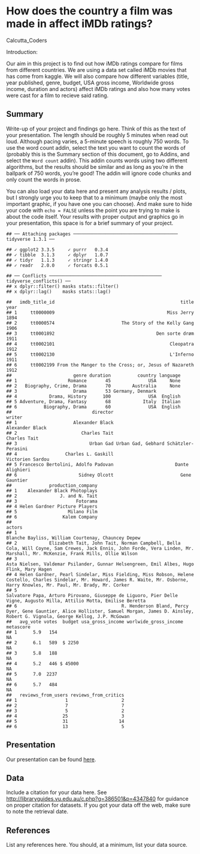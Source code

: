 How does the country a film was made in affect iMDb ratings?
================
Calcutta\_Coders

Introduction:

Our aim in this project is to find out how iMDb ratings compare for
films from different countries. We are using a data set called iMDb
movies that has come from kaggle. We will also compare how different
variables (title, year published, genre, budget, USA gross income,
Worldwide gross income, duration and actors) affect iMDb ratings and
also how many votes were cast for a film to recieve said rating.

## Summary

Write-up of your project and findings go here. Think of this as the text
of your presentation. The length should be roughly 5 minutes when read
out loud. Although pacing varies, a 5-minute speech is roughly 750
words. To use the word count addin, select the text you want to count
the words of (probably this is the Summary section of this document, go
to Addins, and select the `Word count` addin). This addin counts words
using two different algorithms, but the results should be similar and as
long as you’re in the ballpark of 750 words, you’re good! The addin will
ignore code chunks and only count the words in prose.

You can also load your data here and present any analysis results /
plots, but I strongly urge you to keep that to a minimum (maybe only the
most important graphic, if you have one you can choose). And make sure
to hide your code with `echo = FALSE` unless the point you are trying to
make is about the code itself. Your results with proper output and
graphics go in your presentation, this space is for a brief summary of
your project.

    ## ── Attaching packages ─────────────────────────────────────── tidyverse 1.3.1 ──

    ## ✓ ggplot2 3.3.5     ✓ purrr   0.3.4
    ## ✓ tibble  3.1.3     ✓ dplyr   1.0.7
    ## ✓ tidyr   1.1.3     ✓ stringr 1.4.0
    ## ✓ readr   2.0.0     ✓ forcats 0.5.1

    ## ── Conflicts ────────────────────────────────────────── tidyverse_conflicts() ──
    ## x dplyr::filter() masks stats::filter()
    ## x dplyr::lag()    masks stats::lag()

    ##   imdb_title_id                                               title year
    ## 1     tt0000009                                          Miss Jerry 1894
    ## 2     tt0000574                         The Story of the Kelly Gang 1906
    ## 3     tt0001892                                      Den sorte drøm 1911
    ## 4     tt0002101                                           Cleopatra 1912
    ## 5     tt0002130                                           L'Inferno 1911
    ## 6     tt0002199 From the Manger to the Cross; or, Jesus of Nazareth 1912
    ##                       genre duration          country language
    ## 1                   Romance       45              USA     None
    ## 2   Biography, Crime, Drama       70        Australia     None
    ## 3                     Drama       53 Germany, Denmark         
    ## 4            Drama, History      100              USA  English
    ## 5 Adventure, Drama, Fantasy       68            Italy  Italian
    ## 6          Biography, Drama       60              USA  English
    ##                              director                                writer
    ## 1                     Alexander Black                       Alexander Black
    ## 2                        Charles Tait                          Charles Tait
    ## 3                           Urban Gad Urban Gad, Gebhard Schätzler-Perasini
    ## 4                  Charles L. Gaskill                      Victorien Sardou
    ## 5 Francesco Bertolini, Adolfo Padovan                       Dante Alighieri
    ## 6                       Sidney Olcott                         Gene Gauntier
    ##              production_company
    ## 1    Alexander Black Photoplays
    ## 2                J. and N. Tait
    ## 3                      Fotorama
    ## 4 Helen Gardner Picture Players
    ## 5                   Milano Film
    ## 6                 Kalem Company
    ##                                                                                                                                                                                  actors
    ## 1                                                                                                                                    Blanche Bayliss, William Courtenay, Chauncey Depew
    ## 2            Elizabeth Tait, John Tait, Norman Campbell, Bella Cola, Will Coyne, Sam Crewes, Jack Ennis, John Forde, Vera Linden, Mr. Marshall, Mr. McKenzie, Frank Mills, Ollie Wilson
    ## 3                                                                                              Asta Nielsen, Valdemar Psilander, Gunnar Helsengreen, Emil Albes, Hugo Flink, Mary Hagen
    ## 4 Helen Gardner, Pearl Sindelar, Miss Fielding, Miss Robson, Helene Costello, Charles Sindelar, Mr. Howard, James R. Waite, Mr. Osborne, Harry Knowles, Mr. Paul, Mr. Brady, Mr. Corker
    ## 5                                                                 Salvatore Papa, Arturo Pirovano, Giuseppe de Liguoro, Pier Delle Vigne, Augusto Milla, Attilio Motta, Emilise Beretta
    ## 6                                       R. Henderson Bland, Percy Dyer, Gene Gauntier, Alice Hollister, Samuel Morgan, James D. Ainsley, Robert G. Vignola, George Kellog, J.P. McGowan
    ##   avg_vote votes  budget usa_gross_income worlwide_gross_income metascore
    ## 1      5.9   154                                                       NA
    ## 2      6.1   589  $ 2250                                               NA
    ## 3      5.8   188                                                       NA
    ## 4      5.2   446 $ 45000                                               NA
    ## 5      7.0  2237                                                       NA
    ## 6      5.7   484                                                       NA
    ##   reviews_from_users reviews_from_critics
    ## 1                  1                    2
    ## 2                  7                    7
    ## 3                  5                    2
    ## 4                 25                    3
    ## 5                 31                   14
    ## 6                 13                    5

## Presentation

Our presentation can be found [here](presentation/presentation.html).

## Data

Include a citation for your data here. See
<http://libraryguides.vu.edu.au/c.php?g=386501&p=4347840> for guidance
on proper citation for datasets. If you got your data off the web, make
sure to note the retrieval date.

## References

List any references here. You should, at a minimum, list your data
source.
